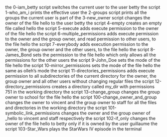 the 0-iam_betty script switches the current user to the user betty
the script 1-who_am_i prints the effective user
the 2-groups script prints all the groups the current user is part of
the 3-new_owner script changes the owner of the file hello to the user betty
the script 4-empty creates an empty file called hello
the script 5-execute adds execute permission to the owner of the file hello
the script 6-multiple_permissions adds execute permission to the owner and the group owner, and read permission to other users, to the file hello
the script 7-everybody adds execution permission to the owner, the group owner and the other users, to the file hello
the script 8-James_Bond sets the permission to the file hello which only allows all the permissions for the other users
the script 9-John_Doe sets the mode of the file hello
the script 10-mirror_permissions sets the mode of the file hello the same as olleh’s mode
the script 11-directories_permissions adds execute permission to all subdirectories of the current directory for the owner, the group owner and all other users without changing regular files
the script 12-directory_permissions creates a directory called my_dir with permissions 751 in the working directory
the script 13-change_group changes the group owner to school for the file hello
the script 100-change_owner_and_group changes the owner to vincent and the group owner to staff for all the files and directories in the working directory
the script 101-symbolic_link_permissions changes the owner and the group owner of _hello to vincent and staff respectively
the script 102-if_only changes the owner of the file hello to betty only if it is owned by the user guillaume
the script 103-Star_Wars plays the StarWars IV episode in the terminal
